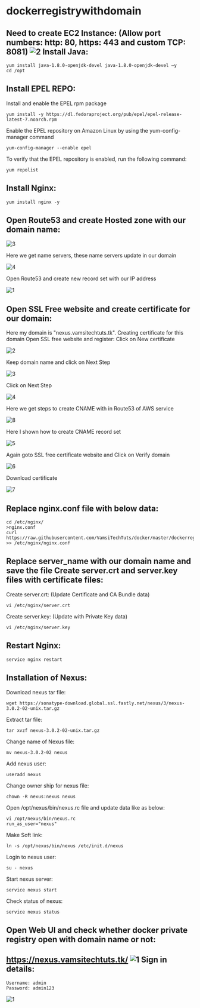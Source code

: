 # dockerregistrywithdomain

Need to create EC2 Instance: (Allow port numbers: http: 80, https: 443 and custom TCP: 8081)
![2](https://user-images.githubusercontent.com/63221837/83320727-d2c9e780-a267-11ea-9d9a-72191118caef.png)
Install Java:
---------
    yum install java-1.8.0-openjdk-devel java-1.8.0-openjdk-devel –y
    cd /opt
Install EPEL REPO:
------------
Install and enable the EPEL rpm package
	
	yum install -y https://dl.fedoraproject.org/pub/epel/epel-release-latest-7.noarch.rpm
Enable the EPEL repository on Amazon Linux by using the yum-config-manager command
	
	yum-config-manager --enable epel
To verify that the EPEL repository is enabled, run the following command:
	
	yum repolist
Install Nginx:
-----------
	yum install nginx -y
Open Route53 and  create Hosted zone with our domain name:
-------
![3](https://user-images.githubusercontent.com/63221837/83320769-1e7c9100-a268-11ea-8661-3272a627638d.png)

Here we get name servers, these name servers update in our domain

![4](https://user-images.githubusercontent.com/63221837/83320815-9fd42380-a268-11ea-99b5-3a8dd8789796.png)

Open Route53 and create new record set with our IP address

![1](https://user-images.githubusercontent.com/63221837/83320619-c8f3b480-a266-11ea-8bef-c3c11b80ab74.png)

Open SSL Free website and create certificate for our domain:
-----------
Here my domain is "nexus.vamsitechtuts.tk". Creating certificate for this domain
Open SSL free website and register:
Click on New certificate

![2](https://user-images.githubusercontent.com/63221837/83320258-546b4680-a263-11ea-8562-949e668a5f34.png)

Keep domain name and click on Next Step

![3](https://user-images.githubusercontent.com/63221837/83320259-5503dd00-a263-11ea-88cf-74cb25902a51.png)

Click on Next Step

![4](https://user-images.githubusercontent.com/63221837/83320260-559c7380-a263-11ea-9b0c-730ec99a57c7.png)

Here we get steps to create CNAME with in Route53 of AWS service

![8](https://user-images.githubusercontent.com/63221837/83320323-0276f080-a264-11ea-97a5-b299d2f309f4.png)

Here I shown how to create CNAME record set

![5](https://user-images.githubusercontent.com/63221837/83320253-52a18300-a263-11ea-9612-93c37fbc04a5.png)

Again goto SSL free certificate website and Click on Verify domain

![6](https://user-images.githubusercontent.com/63221837/83320254-53d2b000-a263-11ea-9cc4-5e2b77d530c7.png)

Download certificate

![7](https://user-images.githubusercontent.com/63221837/83320256-53d2b000-a263-11ea-8f8e-6afe636ae5dd.png)

Replace nginx.conf file with below data:
-------
    cd /etc/nginx/
    >nginx.conf 
    curl https://raw.githubusercontent.com/VamsiTechTuts/docker/master/dockerregistrywithdomain/nginx.conf >> /etc/nginx/nginx.conf
Replace server_name with our domain name and save the file
Create server.crt and server.key files with certificate files:
-----------------
Create server.crt: (Update Certificate and CA Bundle data)

    vi /etc/nginx/server.crt
Create server.key: (Update with Private Key data)

    vi /etc/nginx/server.key
Restart Nginx:
------
    service nginx restart

Installation of Nexus:
-----------------
Download nexus tar file:
	  
    wget https://sonatype-download.global.ssl.fastly.net/nexus/3/nexus-3.0.2-02-unix.tar.gz
Extract tar file:

    tar xvzf nexus-3.0.2-02-unix.tar.gz
Change name of Nexus file:
	
    mv nexus-3.0.2-02 nexus
Add nexus user: 
	  
    useradd nexus
Change owner ship for nexus file:
	  
    chown -R nexus:nexus nexus
Open /opt/nexus/bin/nexus.rc file and update data like as below:
    
    vi /opt/nexus/bin/nexus.rc
    run_as_user="nexus"

Make Soft link:

    ln -s /opt/nexus/bin/nexus /etc/init.d/nexus
Login to nexus user:
  
    su - nexus
Start nexus server:

    service nexus start
Check status of nexus:

    service nexus status
Open Web UI and check whether docker private registry open with domain name or not:
------------
https://nexus.vamsitechtuts.tk/
![1](https://user-images.githubusercontent.com/63221837/83321250-fabb4a00-a26b-11ea-9175-3b173c0695a3.png)
Sign in details:
--------
    Username: admin
    Password: admin123
![1](https://user-images.githubusercontent.com/63221837/83321724-268bff00-a26f-11ea-9bc7-4eea1b4d1e65.png)
